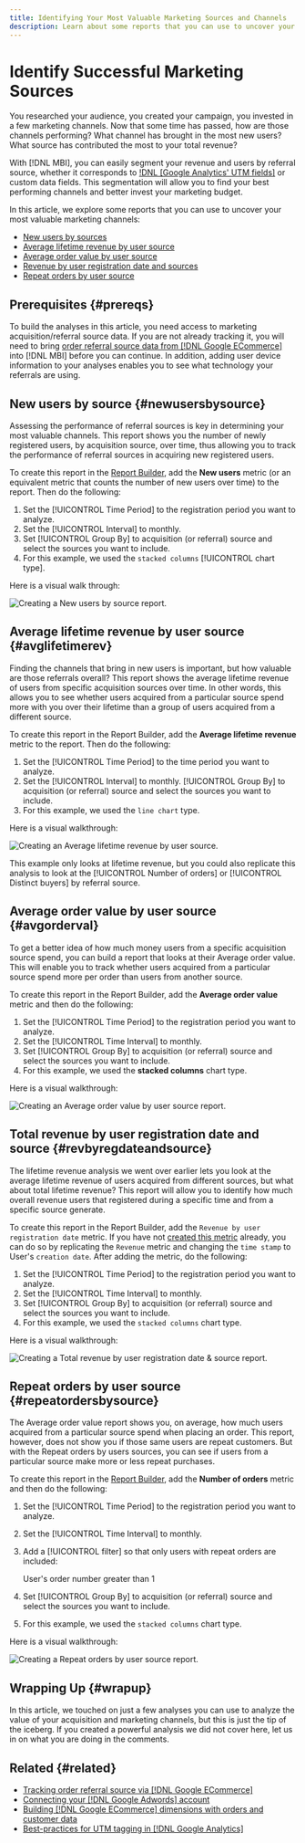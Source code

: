 ```yaml
---
title: Identifying Your Most Valuable Marketing Sources and Channels
description: Learn about some reports that you can use to uncover your most valuable marketing channels. 
---
```

# Identify Successful Marketing Sources

You researched your audience, you created your campaign, you invested in a few marketing channels. Now that some time has passed, how are those channels performing? What channel has brought in the most new users? What source has contributed the most to your total revenue?

With [!DNL MBI], you can easily segment your revenue and users by referral source, whether it corresponds to [!DNL [Google Analytics' UTM fields]](https://support.google.com/analytics/answer/1191184?hl=en) or custom data fields. This segmentation will allow you to find your best performing channels and better invest your marketing budget.

In this article, we explore some reports that you can use to uncover your most valuable marketing channels:

* [New users by sources](#newusersbysource)
* [Average lifetime revenue by user source](#avglifetimerev)
* [Average order value by user source](#avgorderval)
* [Revenue by user registration date and sources](#revbyregdateandsource)
* [Repeat orders by user source](#repeatordersbysource)

## Prerequisites {#prereqs}

To build the analyses in this article, you need access to marketing acquisition/referral source data. If you are not already tracking it, you will need to bring [order referral source data from [!DNL Google ECommerce]](../importing-data/integrations/google-ecommerce.md) into [!DNL MBI] before you can continue. In addition, adding user device information to your analyses enables you to see what technology your referrals are using.

## New users by source {#newusersbysource}

Assessing the performance of referral sources is key in determining your most valuable channels. This report shows you the number of newly registered users, by acquisition source, over time, thus allowing you to track the performance of referral sources in acquiring new registered users.

To create this report in the [Report Builder](../../tutorials/using-visual-report-builder.md), add the **New users** metric (or an equivalent metric that counts the number of new users over time) to the report. Then do the following:

1. Set the [!UICONTROL Time Period] to the registration period you want to analyze.
1. Set the [!UICONTROL Interval] to monthly.
1. Set [!UICONTROL Group By] to acquisition (or referral) source and select the sources you want to include.
1. For this example, we used the `stacked columns` [!UICONTROL chart type].

Here is a visual walk through:

![Creating a New users by source report.](../../assets/New_Users_by_source.gif)

## Average lifetime revenue by user source {#avglifetimerev}

Finding the channels that bring in new users is important, but how valuable are those referrals overall? This report shows the average lifetime revenue of users from specific acquisition sources over time. In other words, this allows you to see whether users acquired from a particular source spend more with you over their lifetime than a group of users acquired from a different source.

To create this report in the Report Builder, add the **Average lifetime revenue** metric to the report. Then do the following:

1. Set the [!UICONTROL Time Period] to the time period you want to analyze.
1. Set the [!UICONTROL Interval] to monthly.
[!UICONTROL Group By] to acquisition (or referral) source and select the sources you want to include.
1. For this example, we used the `line chart` type.

Here is a visual walkthrough:

![Creating an Average lifetime revenue by user source](../../assets/Lifetime_revenue_by_user_source.gif).

This example only looks at lifetime revenue, but you could also replicate this analysis to look at the [!UICONTROL Number of orders] or [!UICONTROL Distinct buyers] by referral source.

## Average order value by user source {#avgorderval}

To get a better idea of how much money users from a specific acquisition source spend, you can build a report that looks at their Average order value. This will enable you to track whether users acquired from a particular source spend more per order than users from another source.

To create this report in the Report Builder, add the **Average order value** metric and then do the following:

1. Set the [!UICONTROL Time Period] to the registration period you want to analyze.
1. Set the [!UICONTROL Time Interval] to monthly.
1. Set [!UICONTROL Group By] to acquisition (or referral) source and select the sources you want to include.
1. For this example, we used the **stacked columns** chart type.

Here is a visual walkthrough:

![Creating an Average order value by user source report.](../../assets/Average_order_value_by_source.gif)

## Total revenue by user registration date and source {#revbyregdateandsource}

The lifetime revenue analysis we went over earlier lets you look at the average lifetime revenue of users acquired from different sources, but what about total lifetime revenue? This report will allow you to identify how much overall revenue users that registered during a specific time and from a specific source generate.

To create this report in the Report Builder, add the `Revenue by user registration date` metric. If you have not [created this metric](../../data-user/reports/ess-manage-data-metrics.md) already, you can do so by replicating the `Revenue` metric and changing the `time stamp` to User's `creation date`. After adding the metric, do the following:

1. Set the [!UICONTROL Time Period] to the registration period you want to analyze.
1. Set the [!UICONTROL Time Interval] to monthly.
1. Set [!UICONTROL Group By] to acquisition (or referral) source and select the sources you want to include.
1. For this example, we used the `stacked columns` chart type.

Here is a visual walkthrough:

![Creating a Total revenue by user registration date &amp; source report.](../../assets/Revenue_by_user_registration_date_and_source.gif)

## Repeat orders by user source {#repeatordersbysource}

The Average order value report shows you, on average, how much users acquired from a particular source spend when placing an order. This report, however, does not show you if those same users are repeat customers. But with the Repeat orders by users sources, you can see if users from a particular source make more or less repeat purchases.

To create this report in the [Report Builder](../../tutorials/using-visual-report-builder.md), add the **Number of orders** metric and then do the following:

1. Set the [!UICONTROL Time Period] to the registration period you want to analyze.
1. Set the [!UICONTROL Time Interval] to monthly.
1. Add a [!UICONTROL filter] so that only users with repeat orders are included:

    User's order number greater than 1

1. Set [!UICONTROL Group By] to acquisition (or referral) source and select the sources you want to include.
1. For this example, we used the `stacked columns` chart type.

Here is a visual walkthrough:

![Creating a Repeat orders by user source report.](../../assets/Repeat_orders_by_user_source.gif)


## Wrapping Up {#wrapup}

In this article, we touched on just a few analyses you can use to analyze the value of your acquisition and marketing channels, but this is just the tip of the iceberg. If you created a powerful analysis we did not cover here, let us in on what you are doing in the comments.

## Related {#related}

* [Tracking order referral source via [!DNL Google ECommerce]](../importing-data/integrations/google-ecommerce.md)
* [Connecting your [!DNL Google Adwords] account](../importing-data/integrations/google-adwords.md)
* [Building [!DNL Google ECommerce] dimensions with orders and customer data](../data-warehouse-mgr/bldg-google-ecomm-dim.md)
* [Best-practices for UTM tagging in [!DNL Google Analytics]](../../best-practices/utm-tagging-google.md)
